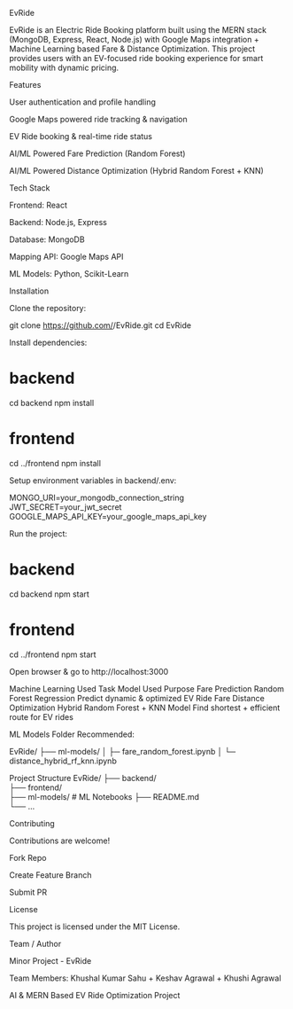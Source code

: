 EvRide

EvRide is an Electric Ride Booking platform built using the MERN stack (MongoDB, Express, React, Node.js) with Google Maps integration + Machine Learning based Fare & Distance Optimization.
This project provides users with an EV-focused ride booking experience for smart mobility with dynamic pricing.

Features

User authentication and profile handling

Google Maps powered ride tracking & navigation

EV Ride booking & real-time ride status

AI/ML Powered Fare Prediction (Random Forest)

AI/ML Powered Distance Optimization (Hybrid Random Forest + KNN)

Tech Stack

Frontend: React

Backend: Node.js, Express

Database: MongoDB

Mapping API: Google Maps API

ML Models: Python, Scikit-Learn

Installation

Clone the repository:

git clone https://github.com/<your-account>/EvRide.git
cd EvRide


Install dependencies:

# backend
cd backend
npm install

# frontend
cd ../frontend
npm install


Setup environment variables in backend/.env:

MONGO_URI=your_mongodb_connection_string
JWT_SECRET=your_jwt_secret
GOOGLE_MAPS_API_KEY=your_google_maps_api_key


Run the project:

# backend
cd backend
npm start

# frontend
cd ../frontend
npm start


Open browser & go to
http://localhost:3000

Machine Learning Used
Task	Model Used	Purpose
Fare Prediction	Random Forest Regression	Predict dynamic & optimized EV Ride Fare
Distance Optimization	Hybrid Random Forest + KNN Model	Find shortest + efficient route for EV rides

ML Models Folder Recommended:

EvRide/
├── ml-models/
│   ├─ fare_random_forest.ipynb
│   └─ distance_hybrid_rf_knn.ipynb

Project Structure
EvRide/
├── backend/     
├── frontend/    
├── ml-models/   # ML Notebooks
├── README.md    
└── ...

Contributing

Contributions are welcome!

Fork Repo

Create Feature Branch

Submit PR

License

This project is licensed under the MIT License.

Team / Author

Minor Project - EvRide

Team Members: Khushal Kumar Sahu + Keshav Agrawal  + Khushi Agrawal

AI & MERN Based EV Ride Optimization Project

